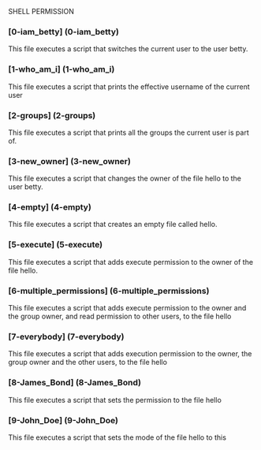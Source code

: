 SHELL PERMISSION

### [0-iam_betty] (0-iam_betty)
This file executes a script that switches the current user to the user betty.

### [1-who_am_i] (1-who_am_i)
This file executes a script that prints the effective username of the current user

### [2-groups] (2-groups)
This file executes  a script that prints all the groups the current user is part of.

### [3-new_owner] (3-new_owner)
This file executes a script that changes the owner of the file hello to the user betty.

### [4-empty] (4-empty)
This file executes a script that creates an empty file called hello.

###  [5-execute] (5-execute)
This file executes a script that adds execute permission to the owner of the file hello.

### [6-multiple_permissions] (6-multiple_permissions)
This file executes a script that adds execute permission to the owner and the group owner, and read permission to other users, to the file hello

### [7-everybody] (7-everybody) 
This file executes a script that adds execution permission to the owner, the group owner and the other users, to the file hello

### [8-James_Bond] (8-James_Bond)
This file executes a script that sets the permission to the file hello

### [9-John_Doe] (9-John_Doe)
This file executes a script that sets the mode of the file hello to this


